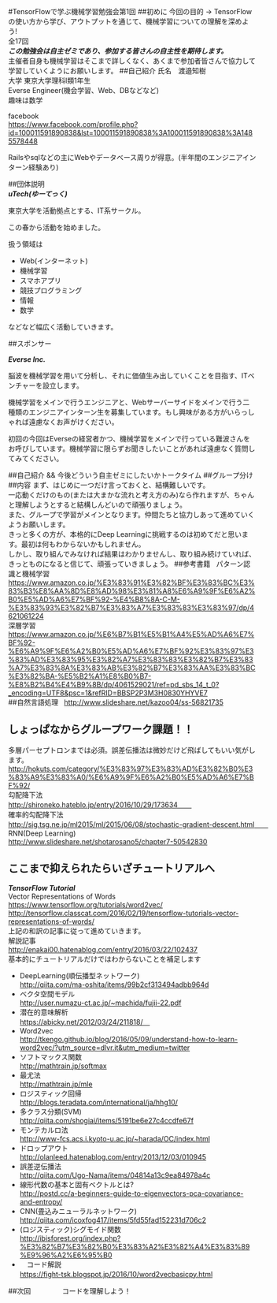 #TensorFlowで学ぶ機械学習勉強会第1回
##初めに
今回の目的 -> TensorFlowの使い方から学び、アウトプットを通じて、機械学習についての理解を深めよう!  
全17回  
***この勉強会は自主ゼミであり、参加する皆さんの自主性を期待します。***  
主催者自身も機械学習はそこまで詳しくなく、あくまで参加者皆さんで協力して学習していくようにお願いします。
##自己紹介
氏名　渡邉知樹  
大学 東京大学理科I類1年生  
Everse Engineer(機会学習、Web、DBなどなど)  
趣味は数学

facebook   
<https://www.facebook.com/profile.php?id=100011591890838&lst=100011591890838%3A100011591890838%3A1485578448>  

Railsやsqlなどの主にWebやデータベース周りが得意。(半年間のエンジニアインターン経験あり)

##団体説明  
***uTech(ゆーてっく)***  

東京大学を活動拠点とする、IT系サークル。

この春から活動を始めました。

扱う領域は
* Web(インターネット)
* 機械学習
* スマホアプリ
* 競技プログラミング
* 情報
* 数学　　

などなど幅広く活動していきます。

##スポンサー  

***Everse Inc.***  

脳波を機械学習を用いて分析し、それに価値生み出していくことを目指す、ITベンチャーを設立します。

機械学習をメインで行うエンジニアと、Webサーバーサイドをメインで行う二種類のエンジニアインターン生を募集しています。もし興味がある方がいらっしゃれば遠慮なくお声がけください。　　

初回の今回はEverseの経営者かつ、機械学習をメインで行っている難波さんをお呼びしています。機械学習に限らずお聞きしたいことがあれば遠慮なく質問してみてください。  

##自己紹介 && 今後どういう自主ゼミにしたいかトークタイム
##グループ分け
##内容
まず、はじめに一つだけ言っておくと、結構難しいです。</br>
一応動くだけのもの(または大まかな流れと考え方のみ)なら作れますが、ちゃんと理解しようとすると結構しんどいので頑張りましょう。</br>
また、グループで学習がメインとなります。仲間たちと協力しあって進めていくようお願いします。</br>
きっと多くの方が、本格的にDeep Learningに挑戦するのは初めてだと思います。最初は何もわからないかもしれません。</br>
しかし、取り組んでみなければ結果はわかりませんし、取り組み続けていれば、きっとものになると信じて、頑張っていきましょう。
##参考書籍  
パターン認識と機械学習　　
https://www.amazon.co.jp/%E3%83%91%E3%82%BF%E3%83%BC%E3%83%B3%E8%AA%8D%E8%AD%98%E3%81%A8%E6%A9%9F%E6%A2%B0%E5%AD%A6%E7%BF%92-%E4%B8%8A-C-M-%E3%83%93%E3%82%B7%E3%83%A7%E3%83%83%E3%83%97/dp/4621061224</br>
深層学習　</br>
https://www.amazon.co.jp/%E6%B7%B1%E5%B1%A4%E5%AD%A6%E7%BF%92-%E6%A9%9F%E6%A2%B0%E5%AD%A6%E7%BF%92%E3%83%97%E3%83%AD%E3%83%95%E3%82%A7%E3%83%83%E3%82%B7%E3%83%A7%E3%83%8A%E3%83%AB%E3%82%B7%E3%83%AA%E3%83%BC%E3%82%BA-%E5%B2%A1%E8%B0%B7-%E8%B2%B4%E4%B9%8B/dp/4061529021/ref=pd_sbs_14_t_0?_encoding=UTF8&psc=1&refRID=BBSP2P3M3H0830YHYVE7  
##自然言語処理  
http://www.slideshare.net/kazoo04/ss-56821735 
## しょっぱなからグループワーク課題！！  
多層パーセプトロンまでは必須。誤差伝播法は微妙だけど飛ばしてもいい気がします。</br>
http://hokuts.com/category/%E3%83%97%E3%83%AD%E3%82%B0%E3%83%A9%E3%83%A0/%E6%A9%9F%E6%A2%B0%E5%AD%A6%E7%BF%92/ </br>
勾配降下法　　</br>
http://shironeko.hateblo.jp/entry/2016/10/29/173634　　</br>
確率的勾配降下法　　</br>
http://sig.tsg.ne.jp/ml2015/ml/2015/06/08/stochastic-gradient-descent.html　　</br>
RNN(Deep Learning)  </br>
http://www.slideshare.net/shotarosano5/chapter7-50542830  </br>
## ここまで抑えられたらいざチュートリアルへ
***TensorFlow Tutorial***</br>
Vector Representations of Words</br>
<https://www.tensorflow.org/tutorials/word2vec/></br>
<http://tensorflow.classcat.com/2016/02/19/tensorflow-tutorials-vector-representations-of-words/></br>
上記の和訳の記事に従って進めていきます。</br>
解説記事</br>
http://enakai00.hatenablog.com/entry/2016/03/22/102437</br>
基本的にチュートリアルだけではわからないことを補足します 　
* DeepLearning(順伝播型ネットワーク)  
http://qiita.com/ma-oshita/items/99b2cf313494adbb964d  
* ベクタ空間モデル</br>
http://user.numazu-ct.ac.jp/~machida/fujii-22.pdf  
* 潜在的意味解析</br>
https://abicky.net/2012/03/24/211818/　  　 
* Word2vec</br>
http://tkengo.github.io/blog/2016/05/09/understand-how-to-learn-word2vec/?utm_source=dlvr.it&utm_medium=twitter    
* ソフトマックス関数　</br>
http://mathtrain.jp/softmax  
* 最尤法</br>
http://mathtrain.jp/mle  
* ロジスティック回帰  
http://blogs.teradata.com/international/ja/hhg10/   
* 多クラス分類(SVM)  
http://qiita.com/shogiai/items/5191be6e27c4ccdfe67f  
* モンテカルロ法  
http://www-fcs.acs.i.kyoto-u.ac.jp/~harada/OC/index.html  
* ドロップアウト  
http://olanleed.hatenablog.com/entry/2013/12/03/010945
* 誤差逆伝播法  
http://qiita.com/Ugo-Nama/items/04814a13c9ea84978a4c  
* 線形代数の基本と固有ベクトルとは?  
http://postd.cc/a-beginners-guide-to-eigenvectors-pca-covariance-and-entropy/  
* CNN(畳込みニューラルネットワーク)  
http://qiita.com/icoxfog417/items/5fd55fad152231d706c2  
* (ロジスティック)シグモイド関数  
http://ibisforest.org/index.php?%E3%82%B7%E3%82%B0%E3%83%A2%E3%82%A4%E3%83%89%E9%96%A2%E6%95%B0  
* 　コード解説  
https://fight-tsk.blogspot.jp/2016/10/word2vecbasicpy.html  　

##次回  　　　　
コードを理解しよう！　　

